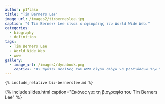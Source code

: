 ```yaml
---
author: p17laso
title: "Tim Berners Lee"
image_url: /images2/timberneslee.jpg
caption: "O Tim Berners Lee είναι ο εφευρέτης του World Wide Web."
categories:
  - biography
  - definition
tags:
  - Tim Berners Lee
  - World Wide Web
  - www
gallery:
  - image_url: /images2/dynabook.png
    caption: "Οι πρώτες σελίδες του WWW είχαν στόχο να βελτιώσουν την ταχύτητα της δημοσίευσης επιστημονικών άρθρων μέσω του Internet, το οποίο είχε ήδη παρόμοιες υπηρεσίες όπως το FTP, ενώ η ανάπτυξη τόσο του εξυπηρετητή όσο και του φυλλομετρητή για το WWW αναπτύχθηκαν από έναν άνθρωπο τον Tim Berners Lee, ο οποίος εργαζόταν στην τεχνολογική υποστήριξη του ερευνητικού κέντρου CERN."
---
```


``{% include_relative bio-bernerslee.md %}``

{% include slides.html caption="Εικόνες για τη βιογραφία του Tim Berners Lee" %}
